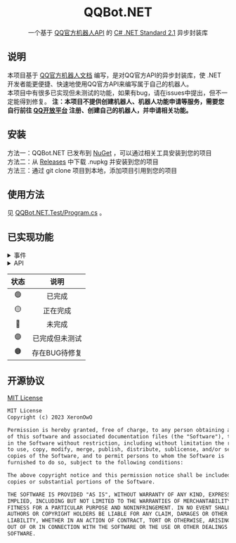 <div align="center">

# QQBot.NET
一个基于 [QQ官方机器人API](https://bot.q.qq.com/wiki/) 的 [C# .NET Standard 2.1](https://github.com/dotnet/dotnet) 异步封装库

</div>

## 说明
本项目基于 [QQ官方机器人文档](https://bot.q.qq.com/wiki/) 编写，是对QQ官方API的异步封装库，使 .NET 开发者能更便捷、快速地使用QQ官方API来编写属于自己的机器人。  
本项目中有很多已实现但未测试的功能，如果有bug，请在issues中提出，但不一定能得到修复。
**注：本项目不提供创建机器人、机器人功能申请等服务，需要您自行前往 [QQ开放平台](https://q.qq.com/#/app/bot) 注册、创建自己的机器人，并申请相关功能。**  

## 安装
方法一：QQBot.NET 已发布到 [NuGet](https://www.nuget.org/packages/QQBot.NET) ，可以通过相关工具安装到您的项目  
方法二：从 [Releases](https://github.com/XeronOwO/QQBot.NET/releases) 中下载 .nupkg 并安装到您的项目  
方法三：通过 git clone 项目到本地，添加项目引用到您的项目

## 使用方法
见 [QQBot.NET.Test/Program.cs](QQBot.NET.Test/Program.cs) 。

## 已实现功能

<Details>
<summary>事件</summary>

| 名称 | 描述 | 状态 |
| --- | --- | :---: |
| OnReadyAsync | 可以理解为Bot已上线<br/>鉴权成功后，QQ 后台会下发一个 Ready Event | 🟢 |
| OnC2CMessageCreateAsync | 单聊消息<br/>用户在单聊发送消息给机器人 | 🟢 |
| OnGroupAtMessageCreateAsync | 群聊@机器人<br/>用户在群内@机器人发动的消息 | 🟢 |
| OnDirectMessageCreateAsync | 频道私信消息<br/>用户在频道私信给机器人发送的消息 | 🟢 |
| OnAtMessageCreateAsync | 文字子频道@机器人<br/>用户在文字子频道内@机器人发送的消息 | 🟢 |
| OnMessageCreateAsync | 文字子频道全量消息（私域）<br/>用户在文字子频道内发送的所有聊天消息（私域） | 🟢 |
| OnMessageReactionAddAsync | 用户对消息进行表情表态时 | 🟢 |
| OnMessageReactionRemoveAsync | 用户对消息进行取消表情表态时 | 🟢 |
| OnInteractionCreateAsync | 用户点击了消息体的回调按钮 | 🟣 |
| OnGuildCreateAsync | 机器人被加入到某个频道的时候 | 🟢 |
| OnGuildUpdateAsync | 频道信息变更 | 🟢 |
| OnGuildDeleteAsync | 频道被解散、机器人被移除 | 🟢 |
| OnChannelCreateAsync | 子频道被创建 | 🟢 |
| OnChannelUpdateAsync | 子频道信息变更 | 🟢 |
| OnChannelDeleteAsync | 子频道被删除 | 🟢 |
| 敬请期待。。。 | 敬请期待。。。 | 🔴 |

</Details>
<Details>
<summary>API</summary>

| 名称 | 描述 | 状态 |
| --- | --- | :---: |
| SendUserMessageAsync | 发送单聊消息 | 🟢 |
| SendGroupMessageAsync | 发送群聊消息 | 🟢 |
| SendChannelMessageAsync | 发送文字子频道消息<br/>注意：如果消息需要审核，会抛出异常，详见 <a href="https://bot.q.qq.com/wiki/develop/api/openapi/error/error.html#%E9%94%99%E8%AF%AF%E7%A0%81%E5%A4%84%E7%90%86">错误码处理</a> 304023与304024 | 🟢 |
| CreateDirectMessageSessionAsync | 创建频道私信会话<br/>用于机器人和在同一个频道内的成员创建私信会话。 | 🟢 |
| SendDirectMessageAsync | 发送频道私信消息，需要先调用<see cref="CreateDirectMessageSessionAsync(DirectMessageSessionCreateInfo)"/>创建私信会话，再调用此接口发送消息，否则会报错<br/>注意：如果消息需要审核，会抛出异常，详见 <a href="https://bot.q.qq.com/wiki/develop/api/openapi/error/error.html#%E9%94%99%E8%AF%AF%E7%A0%81%E5%A4%84%E7%90%86">错误码处理</a> 304023与304024 | 🟢 |
| UploadUserMediaAsync | 上传富媒体文件（用于单聊） | 🟣 |
| UploadGroupMediaAsync | 上传富媒体文件（用于群聊） | 🟣 |
| DeleteChannelMessageAsync | 撤回文字子频道消息 | 🟢 |
| DeleteDirectMessageAsync | 撤回频道私信消息 | 🟢 |
| SetEmojiReactionAsync | 机器人发表表情表态 | 🟢 |
| DeleteEmojiReactionAsync | 删除机器人发表的表情表态 | 🟢 |
| GetEmojiReactionAsync | 获取消息表情表态的用户列表 | 🟢 |
| RespondToInteractionAsync | 回应交互事件<br/>由于 websocket 推送事件是单向的，开发者收到事件之后，需要进行一次"回应"，告知QQ后台，事件已经收到，否则客户端会一直处于loading状态，直到超时 | 🟣 |
| GetCurrentUserAsync | 获取当前用户（机器人）信息 | 🟢 |
| GetGuildsAsync | 获取当前用户（机器人）所加入的频道列表 | 🟤API死循环 |
| GetGuildAsync | 获取指定频道的信息 | 🟢 |
| GetChannelsAsync | 获取指定频道的所有子频道信息 | 🟢 |
| GetChannelAsync | 获取指定子频道详细信息 | 🟢 |
| CreateChannelAsync | 创建子频道 | 🟢 |
| ModifyChannelAsync | 修改子频道信息 | 🟢 |
| DeleteChannelAsync | 删除子频道 | 🟢 |
| GetChannelOnlineMemberCountAsync | 获取子频道在线成员数 | 🟢 |
| 敬请期待。。。 | 敬请期待。。。 | 🔴 |

</Details>

| 状态 | 说明 |
| :---: | :---: |
| 🟢 | 已完成 |
| 🟡 | 正在完成 |
| 🔴 | 未完成 |
| 🟣 | 已完成但未测试 |
| 🟤 | 存在BUG待修复 |

## 开源协议
[MIT License](LICENSE.txt)
```txt
MIT License
Copyright (c) 2023 XeronOwO

Permission is hereby granted, free of charge, to any person obtaining a copy
of this software and associated documentation files (the "Software"), to deal
in the Software without restriction, including without limitation the rights
to use, copy, modify, merge, publish, distribute, sublicense, and/or sell
copies of the Software, and to permit persons to whom the Software is
furnished to do so, subject to the following conditions:

The above copyright notice and this permission notice shall be included in all
copies or substantial portions of the Software.

THE SOFTWARE IS PROVIDED "AS IS", WITHOUT WARRANTY OF ANY KIND, EXPRESS OR
IMPLIED, INCLUDING BUT NOT LIMITED TO THE WARRANTIES OF MERCHANTABILITY,
FITNESS FOR A PARTICULAR PURPOSE AND NONINFRINGEMENT. IN NO EVENT SHALL THE
AUTHORS OR COPYRIGHT HOLDERS BE LIABLE FOR ANY CLAIM, DAMAGES OR OTHER
LIABILITY, WHETHER IN AN ACTION OF CONTRACT, TORT OR OTHERWISE, ARISING FROM,
OUT OF OR IN CONNECTION WITH THE SOFTWARE OR THE USE OR OTHER DEALINGS IN THE
SOFTWARE.

```
